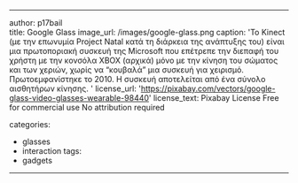 
---
author: p17bail		
title: Google Glass
image_url: /images/google-glass.png
caption: 'Το Kinect (με την επωνυμία Project Natal κατά τη διάρκεια της ανάπτυξης του) είναι μια πρωτοποριακή συσκευή της Microsoft που επέτρεπε την διεπαφή του χρήστη με την κονσόλα XBOX (αρχικά) μόνο με την κίνηση του σώματος και των χεριών, χωρίς να “κουβαλά” μια συσκευή για χειρισμό. Πρωτοεμφανίστηκε το 2010. Η συσκευή αποτελείται από ένα σύνολο αισθητήρων κίνησης. '
license_url: 'https://pixabay.com/vectors/google-glass-video-glasses-wearable-98440'
license_text:  Pixabay License Free for commercial use No attribution required

categories:
 - glasses
 - interaction
tags:
 - gadgets
---
